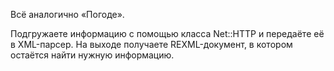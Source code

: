 Всё аналогично «Погоде».

Подгружаете информацию с помощью класса Net::HTTP и передаёте её в XML-парсер. На выходе получаете REXML-документ, в котором остаётся найти нужную информацию.